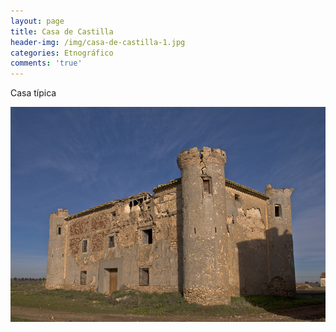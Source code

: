 ```yaml
---
layout: page
title: Casa de Castilla
header-img: /img/casa-de-castilla-1.jpg
categories: Etnográfico
comments: 'true'
---
```



Casa típica

<div class="photos">
<img src="/img/casa-de-castilla-1.jpg" alt="Casa de Castilla">
</div>

